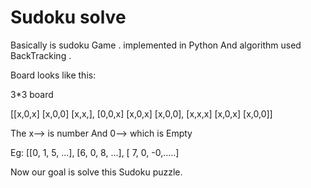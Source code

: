 <h1> Sudoku solve </h1>

Basically is sudoku Game . implemented in Python And algorithm used BackTracking .

Board looks like this:

  3*3 board

[[x,0,x] [x,0,0] [x,x,],
 [0,0,x] [x,0,x] [x,0,0],
 [x,x,x] [x,0,x] [x,0,0]]
 
 The x--> is number  And 0--> which is Empty 
 
 Eg: 
 [[0,  1,  5, ...],
 [6, 0, 8, ...],
 [ 7, 0, -0,.....]
 
 
 
 Now our goal is solve this Sudoku puzzle.
 
 
 
